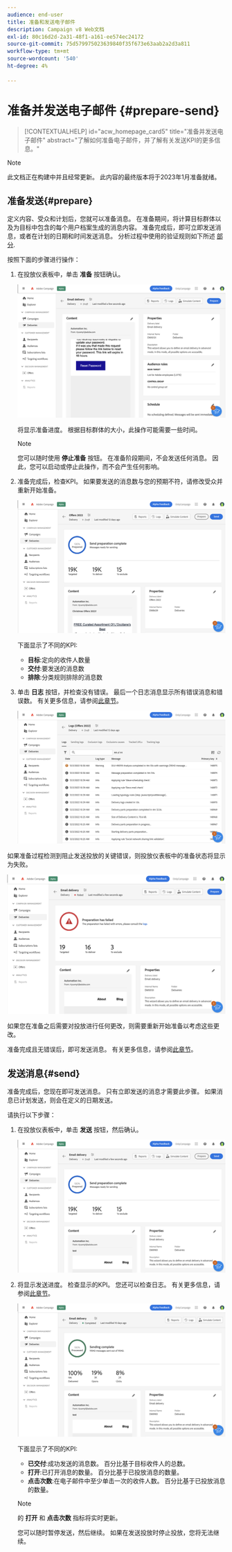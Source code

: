 ```yaml
---
audience: end-user
title: 准备和发送电子邮件
description: Campaign v8 Web文档
exl-id: 80c16d2d-2a31-48f1-a161-ee574ec24172
source-git-commit: 75d579975023639840f35f673e63aab2a2d3a811
workflow-type: tm+mt
source-wordcount: '540'
ht-degree: 4%

---
```


# 准备并发送电子邮件 {#prepare-send}

>[!CONTEXTUALHELP]
>id="acw_homepage_card5"
>title="准备并发送电子邮件"
>abstract="了解如何准备电子邮件，并了解有关发送KPI的更多信息。"

>[!NOTE]
>
>此文档正在构建中并且经常更新。 此内容的最终版本将于2023年1月准备就绪。

<!--

	show how to prepare and send the email + the live kpis in the dashboard

like acc when preparation, target calculated then send
real time KPIs, not in AJO. similar to ACS.
exclusion logs, causes
-->

<!--
send also KPIs
-->

## 准备发送{#prepare}

定义内容、受众和计划后，您就可以准备消息。 在准备期间，将计算目标群体以及为目标中包含的每个用户档案生成的消息内容。 准备完成后，即可立即发送消息，或者在计划的日期和时间发送消息。 分析过程中使用的验证规则如下所述 [部分](https://experienceleague.adobe.com/docs/campaign-classic/using/sending-messages/key-steps-when-creating-a-delivery/steps-validating-the-delivery.html#validation-process-with-typologies).

按照下面的步骤进行操作：

1. 在投放仪表板中，单击 **准备** 按钮确认。

   ![](assets/prepare.png)

   将显示准备进度。 根据目标群体的大小，此操作可能需要一些时间。

   >[!NOTE]
   >
   >您可以随时使用 **停止准备** 按钮。 在准备阶段期间，不会发送任何消息。 因此，您可以启动或停止此操作，而不会产生任何影响。

1. 准备完成后，检查KPI。 如果要发送的消息数与您的预期不符，请修改受众并重新开始准备。

   ![](assets/prepare2.png)

   下面显示了不同的KPI:

   * **目标**:定向的收件人数量
   * **交付**:要发送的消息数
   * **排除**:分类规则排除的消息数

1. 单击 **日志** 按钮，并检查没有错误。 最后一个日志消息显示所有错误消息和错误数。 有关更多信息，请参阅[此章节](#send)。

   ![](assets/prepare-logs.png)

如果准备过程检测到阻止发送投放的关键错误，则投放仪表板中的准备状态将显示为失败。

![](assets/prepare-error.png)

如果您在准备之后需要对投放进行任何更改，则需要重新开始准备以考虑这些更改。

准备完成且无错误后，即可发送消息。 有关更多信息，请参阅[此章节](#send)。

## 发送消息{#send}

准备完成后，您现在即可发送消息。 只有立即发送的消息才需要此步骤。 如果消息已计划发送，则会在定义的日期发送。

请执行以下步骤：

1. 在投放仪表板中，单击 **发送** 按钮，然后确认。

   ![](assets/send.png)

1. 将显示发送进度。 检查显示的KPI。 您还可以检查日志。 有关更多信息，请参阅[此章节](#send)。

   ![](assets/send2.png)

   下面显示了不同的KPI:

   * **已交付**:成功发送的消息数。 百分比基于目标收件人的总数。
   * **打开**:已打开消息的数量。 百分比基于已投放消息的数量。
   * **点击次数**:在电子邮件中至少单击一次的收件人数。 百分比基于已投放消息的数量。

   >[!NOTE]
   >
   >的 **打开** 和 **点击次数** 指标将实时更新。

   您可以随时暂停发送，然后继续。 如果在发送投放时停止投放，您将无法继续。
